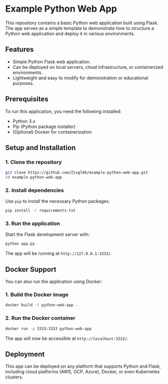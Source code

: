 # Example Python Web App

This repository contains a basic Python web application built using Flask. The app serves as a simple template to demonstrate how to structure a Python web application and deploy it in various environments.

## Features

- Simple Python Flask web application.
- Can be deployed on local servers, cloud infrastructure, or containerized environments.
- Lightweight and easy to modify for demonstration or educational purposes.

## Prerequisites

To run this application, you need the following installed:

- Python 3.x
- Pip (Python package installer)
- (Optional) Docker for containerization

## Setup and Installation

### 1. Clone the repository

```bash
git clone https://github.com/Zivgl66/example-python-web-app.git
cd example-python-web-app
```

### 2. Install dependencies

Use `pip` to install the necessary Python packages.

```bash
pip install -r requirements.txt
```

### 3. Run the application

Start the Flask development server with:

```bash
python app.py
```

The app will be running at `http://127.0.0.1:3333/`.

## Docker Support

You can also run the application using Docker:

### 1. Build the Docker image

```bash
docker build -t python-web-app .
```

### 2. Run the Docker container

```bash
docker run -p 3333:3333 python-web-app
```

The app will now be accessible at `http://localhost:3333/`.

## Deployment

This app can be deployed on any platform that supports Python and Flask, including cloud platforms (AWS, GCP, Azure), Docker, or even Kubernetes clusters.
